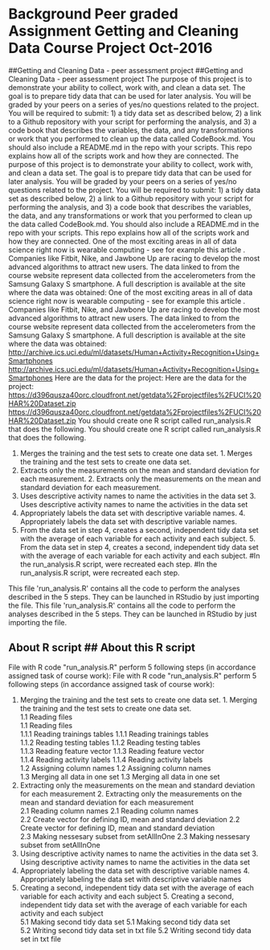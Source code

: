 # Background Peer graded Assignment Getting and Cleaning Data Course Project Oct-2016
##Getting and Cleaning Data - peer assessment project	##Getting and Cleaning Data - peer assessment project
The purpose of this project is to demonstrate your ability to collect, work with, and clean a data set. The goal is to prepare tidy data that can be used for later analysis. You will be graded by your peers on a series of yes/no questions related to the project. You will be required to submit: 1) a tidy data set as described below, 2) a link to a Github repository with your script for performing the analysis, and 3) a code book that describes the variables, the data, and any transformations or work that you performed to clean up the data called CodeBook.md. You should also include a README.md in the repo with your scripts. This repo explains how all of the scripts work and how they are connected.	The purpose of this project is to demonstrate your ability to collect, work with, and clean a data set. The goal is to prepare tidy data that can be used for later analysis. You will be graded by your peers on a series of yes/no questions related to the project. You will be required to submit: 1) a tidy data set as described below, 2) a link to a Github repository with your script for performing the analysis, and 3) a code book that describes the variables, the data, and any transformations or work that you performed to clean up the data called CodeBook.md. You should also include a README.md in the repo with your scripts. This repo explains how all of the scripts work and how they are connected.
One of the most exciting areas in all of data science right now is wearable computing - see for example this article . Companies like Fitbit, Nike, and Jawbone Up are racing to develop the most advanced algorithms to attract new users. The data linked to from the course website represent data collected from the accelerometers from the Samsung Galaxy S smartphone. A full description is available at the site where the data was obtained:	One of the most exciting areas in all of data science right now is wearable computing - see for example this article . Companies like Fitbit, Nike, and Jawbone Up are racing to develop the most advanced algorithms to attract new users. The data linked to from the course website represent data collected from the accelerometers from the Samsung Galaxy S smartphone. A full description is available at the site where the data was obtained:
http://archive.ics.uci.edu/ml/datasets/Human+Activity+Recognition+Using+Smartphones	http://archive.ics.uci.edu/ml/datasets/Human+Activity+Recognition+Using+Smartphones
Here are the data for the project:	Here are the data for the project:
https://d396qusza40orc.cloudfront.net/getdata%2Fprojectfiles%2FUCI%20HAR%20Dataset.zip	https://d396qusza40orc.cloudfront.net/getdata%2Fprojectfiles%2FUCI%20HAR%20Dataset.zip
You should create one R script called run_analysis.R that does the following.	You should create one R script called run_analysis.R that does the following.
1. Merges the training and the test sets to create one data set.	1. Merges the training and the test sets to create one data set.
2. Extracts only the measurements on the mean and standard deviation for each measurement.	2. Extracts only the measurements on the mean and standard deviation for each measurement.
3. Uses descriptive activity names to name the activities in the data set	3. Uses descriptive activity names to name the activities in the data set
4. Appropriately labels the data set with descriptive variable names.	4. Appropriately labels the data set with descriptive variable names.
5. From the data set in step 4, creates a second, independent tidy data set with the average of each variable for each activity and each subject.	5. From the data set in step 4, creates a second, independent tidy data set with the average of each variable for each activity and each subject.
#In the run_analysis.R script,  were recreated  each step.	#In the run_analysis.R script,  were recreated  each step.


This file 'run_analysis.R' contains all the code to perform the analyses described in the 5 steps. They can be launched in RStudio by just importing the file.	This file 'run_analysis.R' contains all the code to perform the analyses described in the 5 steps. They can be launched in RStudio by just importing the file.


## About R script	## About this R script
File with R code "run_analysis.R" perform 5 following steps (in accordance assigned task of course work):   	File with R code "run_analysis.R" perform 5 following steps (in accordance assigned task of course work):   
1. Merging the training and the test sets to create one data set.   	1. Merging the training and the test sets to create one data set.   
  1.1 Reading files    	      
   1.1 Reading files    
    1.1.1 Reading trainings tables   	    1.1.1 Reading trainings tables   
    1.1.2 Reading testing tables   	    1.1.2 Reading testing tables   
    1.1.3 Reading feature vector   	    1.1.3 Reading feature vector   
    1.1.4 Reading activity labels   	    1.1.4 Reading activity labels   
  1.2 Assigning column names   	  1.2 Assigning column names   
  1.3 Merging all data in one set   	  1.3 Merging all data in one set   
2. Extracting only the measurements on the mean and standard deviation for each measurement   	2. Extracting only the measurements on the mean and standard deviation for each measurement   
  2.1 Reading column names  	  2.1 Reading column names  
  2.2 Create vector for defining ID, mean and standard deviation   	  2.2 Create vector for defining ID, mean and standard deviation   
  2.3 Making nessesary subset from setAllInOne   	  2.3 Making nessesary subset from setAllInOne   
3. Using descriptive activity names to name the activities in the data set   	3. Using descriptive activity names to name the activities in the data set   
4. Appropriately labeling the data set with descriptive variable names   	4. Appropriately labeling the data set with descriptive variable names   
5. Creating a second, independent tidy data set with the average of each variable for each activity and each subject   	5. Creating a second, independent tidy data set with the average of each variable for each activity and each subject   
  5.1 Making second tidy data set   	  5.1 Making second tidy data set   
  5.2 Writing second tidy data set in txt file   	  5.2 Writing second tidy data set in txt file   

